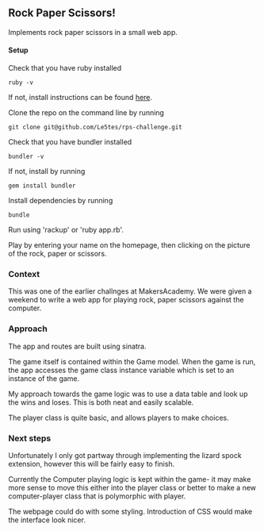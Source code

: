 ## Rock Paper Scissors! ##
Implements rock paper scissors in a small web app.

#### Setup #### 
Check that you have ruby installed

`ruby -v`

If not, install instructions can be found [here](https://www.ruby-lang.org/en/documentation/installation/).

Clone the repo on the command line by running

`git clone git@github.com/Le5tes/rps-challenge.git`

Check that you have bundler installed

`bundler -v`

If not, install by running

`gem install bundler`

Install dependencies by running

`bundle`

Run using 'rackup' or 'ruby app.rb'.

Play by entering your name on the homepage, then clicking on the picture of the rock, paper or scissors.

### Context ###
This was one of the earlier challnges at MakersAcademy. We were given a weekend to write a web app for playing rock, paper scissors against the computer.

### Approach ###
The app and routes are built using sinatra. 

The game itself is contained within the Game model. When the game is run, the app accesses the game class instance variable which is set to an instance of the game.

My approach towards the game logic was to use a data table and look up the wins and loses. This is both neat and easily scalable.

The player class is quite basic, and allows players to make choices. 

### Next steps ###
Unfortunately I only got partway through implementing the lizard spock extension, however this will be fairly easy to finish.

Currently the Computer playing logic is kept within the game- it may make more sense to move this either into the player class or better to make a new computer-player class that is polymorphic with player. 

The webpage could do with some styling. Introduction of CSS would make the interface look nicer.
